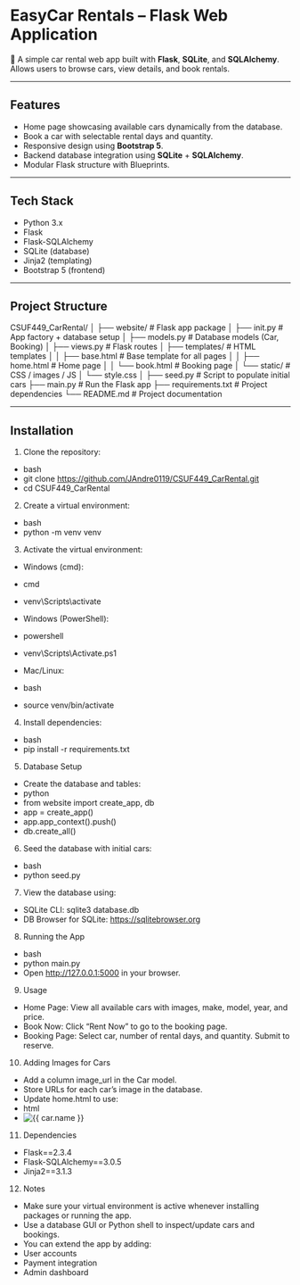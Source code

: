 # EasyCar Rentals – Flask Web Application

🚗 A simple car rental web app built with **Flask**, **SQLite**, and **SQLAlchemy**.  
Allows users to browse cars, view details, and book rentals.  

---

## Features

- Home page showcasing available cars dynamically from the database.  
- Book a car with selectable rental days and quantity.  
- Responsive design using **Bootstrap 5**.  
- Backend database integration using **SQLite** + **SQLAlchemy**.  
- Modular Flask structure with Blueprints.  

---

## Tech Stack

- Python 3.x  
- Flask  
- Flask-SQLAlchemy  
- SQLite (database)  
- Jinja2 (templating)  
- Bootstrap 5 (frontend)  

---

## Project Structure

CSUF449_CarRental/
│
├── website/ # Flask app package
│ ├── init.py # App factory + database setup
│ ├── models.py # Database models (Car, Booking)
│ ├── views.py # Flask routes
│ ├── templates/ # HTML templates
│ │ ├── base.html # Base template for all pages
│ │ ├── home.html # Home page
│ │ └── book.html # Booking page
│ └── static/ # CSS / images / JS
│ └── style.css
│
├── seed.py # Script to populate initial cars
├── main.py # Run the Flask app
├── requirements.txt # Project dependencies
└── README.md # Project documentation


---

## Installation

1. Clone the repository:
- bash
- git clone https://github.com/JAndre0119/CSUF449_CarRental.git
- cd CSUF449_CarRental

2. Create a virtual environment:
- bash
- python -m venv venv

3. Activate the virtual environment:
- Windows (cmd):
- cmd
- venv\Scripts\activate

- Windows (PowerShell):
- powershell
- venv\Scripts\Activate.ps1

- Mac/Linux:
- bash
- source venv/bin/activate

4. Install dependencies:
- bash
- pip install -r requirements.txt

5. Database Setup
- Create the database and tables:
- python
- from website import create_app, db
- app = create_app()
- app.app_context().push()
- db.create_all()

6. Seed the database with initial cars:
- bash
- python seed.py

7. View the database using:
- SQLite CLI: sqlite3 database.db
- DB Browser for SQLite: https://sqlitebrowser.org

8. Running the App
- bash
- python main.py
- Open http://127.0.0.1:5000 in your browser.

9. Usage
- Home Page: View all available cars with images, make, model, year, and price.
- Book Now: Click “Rent Now” to go to the booking page.
- Booking Page: Select car, number of rental days, and quantity. Submit to reserve.

10. Adding Images for Cars
- Add a column image_url in the Car model.
- Store URLs for each car’s image in the database.
- Update home.html to use:
- html
- <img src="{{ car.image_url }}" alt="{{ car.name }}">

11. Dependencies
- Flask==2.3.4
- Flask-SQLAlchemy==3.0.5
- Jinja2==3.1.3

12. Notes
- Make sure your virtual environment is active whenever installing packages or running the app.
- Use a database GUI or Python shell to inspect/update cars and bookings.
- You can extend the app by adding:
- User accounts
- Payment integration
- Admin dashboard
